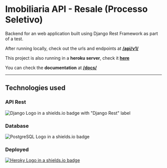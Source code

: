 # Imobiliaria API - Resale (Processo Seletivo)

Backend for an web application built using Django Rest Framework as part of a test.

After running locally, check out the urls and endpoints at **[/api/v1/](https://localhost:8000/api/v1/)**

This project is also running in a **heroku server**, check it **[here](https://resale-test-wg.herokuapp.com/)**

You can check the **documentation** at **[/docs/](https://resale-test-wg.herokuapp.com/docs/)**
___
## Technologies used

### API Rest
![Django Logo in a shields.io badge with "Django Rest" label](https://img.shields.io/badge/Django%20Rest-gray.svg?logo=django&style=for-the-badge&color=092E20&logoColor=white)

### Database
![PostgreSQL Logo in a shields.io badge](https://img.shields.io/badge/PostgreSQL-gray.svg?logo=postgresql&style=for-the-badge&color=4169E1&logoColor=white)

### Deployed
[![Heroky Logo in a shields.io badge](https://img.shields.io/badge/Heroku-gray.svg?logo=heroku&style=for-the-badge&color=430098&logoColor=white)](hhttps://product-stock-manager.herokuapp.com/api/)
